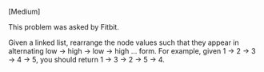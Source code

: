 [Medium]

This problem was asked by Fitbit.

Given a linked list, rearrange the node values such that they appear in alternating low -> high -> low -> high ... form.
For example, given 1 -> 2 -> 3 -> 4 -> 5, you should return 1 -> 3 -> 2 -> 5 -> 4.